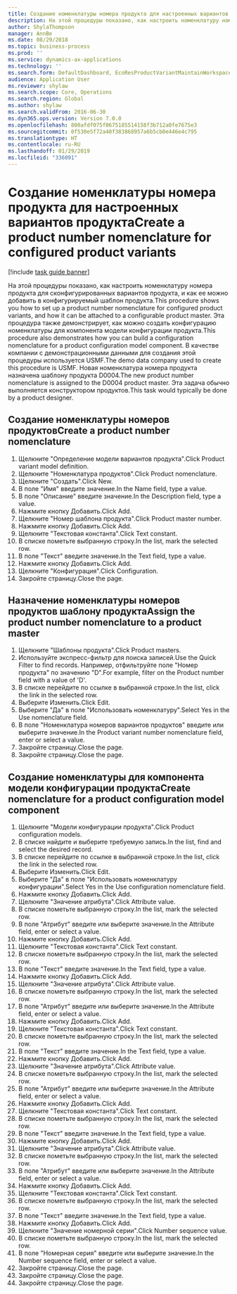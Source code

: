 ```yaml
---
title: Создание номенклатуры номера продукта для настроенных вариантов продукта
description: На этой процедуры показано, как настроить номенклатуру номера продукта для сконфигурированных вариантов продукта, и как ее можно добавить в конфигурируемый шаблон продукта.
author: ShylaThompson
manager: AnnBe
ms.date: 08/29/2018
ms.topic: business-process
ms.prod: ''
ms.service: dynamics-ax-applications
ms.technology: ''
ms.search.form: DefaultDashboard, EcoResProductVariantMaintainWorkspace, EcoResNomenclature, EcoResProductListPage, EcoResProductDetails, PCProductConfigurationModelListPage, PCProductConfigurationModelDetails
audience: Application User
ms.reviewer: shylaw
ms.search.scope: Core, Operations
ms.search.region: Global
ms.author: shylaw
ms.search.validFrom: 2016-06-30
ms.dyn365.ops.version: Version 7.0.0
ms.openlocfilehash: 800afdf075f0675185514158f3b712a0fe7675e3
ms.sourcegitcommit: 0f530e5f72a40f383868957a6b5cb0e446e4c795
ms.translationtype: HT
ms.contentlocale: ru-RU
ms.lasthandoff: 01/29/2019
ms.locfileid: "336091"
---
```

# <a name="create-a-product-number-nomenclature-for-configured-product-variants"></a><span data-ttu-id="dcd1d-103">Создание номенклатуры номера продукта для настроенных вариантов продукта</span><span class="sxs-lookup"><span data-stu-id="dcd1d-103">Create a product number nomenclature for configured product variants</span></span>

[!include [task guide banner](../../includes/task-guide-banner.md)]

<span data-ttu-id="dcd1d-104">На этой процедуры показано, как настроить номенклатуру номера продукта для сконфигурированных вариантов продукта, и как ее можно добавить в конфигурируемый шаблон продукта.</span><span class="sxs-lookup"><span data-stu-id="dcd1d-104">This procedure shows you how to set up a product number nomenclature for configured product variants, and how it can be attached to a configurable product master.</span></span> <span data-ttu-id="dcd1d-105">Эта процедура также демонстрирует, как можно создать конфигурацию номенклатуры для компонента модели конфигурации продукта.</span><span class="sxs-lookup"><span data-stu-id="dcd1d-105">This procedure also demonstrates how you can build a configuration nomenclature for a product configuration model component.</span></span> <span data-ttu-id="dcd1d-106">В качестве компании с демонстрационными данными для создания этой процедуры используется USMF.</span><span class="sxs-lookup"><span data-stu-id="dcd1d-106">The demo data company used to create this procedure is USMF.</span></span> <span data-ttu-id="dcd1d-107">Новая номенклатура номера продукта назначена шаблону продукта D0004.</span><span class="sxs-lookup"><span data-stu-id="dcd1d-107">The new product number nomenclature is assigned to the D0004 product master.</span></span> <span data-ttu-id="dcd1d-108">Эта задача обычно выполняется конструктором продуктов.</span><span class="sxs-lookup"><span data-stu-id="dcd1d-108">This task would typically be done by a product designer.</span></span>


## <a name="create-a-product-number-nomenclature"></a><span data-ttu-id="dcd1d-109">Создание номенклатуры номеров продуктов</span><span class="sxs-lookup"><span data-stu-id="dcd1d-109">Create a product number nomenclature</span></span>
1. <span data-ttu-id="dcd1d-110">Щелкните "Определение модели вариантов продукта".</span><span class="sxs-lookup"><span data-stu-id="dcd1d-110">Click Product variant model definition.</span></span>
2. <span data-ttu-id="dcd1d-111">Щелкните "Номенклатура продуктов".</span><span class="sxs-lookup"><span data-stu-id="dcd1d-111">Click Product nomenclature.</span></span>
3. <span data-ttu-id="dcd1d-112">Щелкните "Создать".</span><span class="sxs-lookup"><span data-stu-id="dcd1d-112">Click New.</span></span>
4. <span data-ttu-id="dcd1d-113">В поле "Имя" введите значение.</span><span class="sxs-lookup"><span data-stu-id="dcd1d-113">In the Name field, type a value.</span></span>
5. <span data-ttu-id="dcd1d-114">В поле "Описание" введите значение.</span><span class="sxs-lookup"><span data-stu-id="dcd1d-114">In the Description field, type a value.</span></span>
6. <span data-ttu-id="dcd1d-115">Нажмите кнопку Добавить.</span><span class="sxs-lookup"><span data-stu-id="dcd1d-115">Click Add.</span></span>
7. <span data-ttu-id="dcd1d-116">Щелкните "Номер шаблона продукта".</span><span class="sxs-lookup"><span data-stu-id="dcd1d-116">Click Product master number.</span></span>
8. <span data-ttu-id="dcd1d-117">Нажмите кнопку Добавить.</span><span class="sxs-lookup"><span data-stu-id="dcd1d-117">Click Add.</span></span>
9. <span data-ttu-id="dcd1d-118">Щелкните "Текстовая константа".</span><span class="sxs-lookup"><span data-stu-id="dcd1d-118">Click Text constant.</span></span>
10. <span data-ttu-id="dcd1d-119">В списке пометьте выбранную строку.</span><span class="sxs-lookup"><span data-stu-id="dcd1d-119">In the list, mark the selected row.</span></span>
11. <span data-ttu-id="dcd1d-120">В поле "Текст" введите значение.</span><span class="sxs-lookup"><span data-stu-id="dcd1d-120">In the Text field, type a value.</span></span>
12. <span data-ttu-id="dcd1d-121">Нажмите кнопку Добавить.</span><span class="sxs-lookup"><span data-stu-id="dcd1d-121">Click Add.</span></span>
13. <span data-ttu-id="dcd1d-122">Щелкните "Конфигурация".</span><span class="sxs-lookup"><span data-stu-id="dcd1d-122">Click Configuration.</span></span>
14. <span data-ttu-id="dcd1d-123">Закройте страницу.</span><span class="sxs-lookup"><span data-stu-id="dcd1d-123">Close the page.</span></span>

## <a name="assign-the-product-number-nomenclature-to-a-product-master"></a><span data-ttu-id="dcd1d-124">Назначение номенклатуры номеров продуктов шаблону продукта</span><span class="sxs-lookup"><span data-stu-id="dcd1d-124">Assign the product number nomenclature to a product master</span></span>
1. <span data-ttu-id="dcd1d-125">Щелкните "Шаблоны продукта".</span><span class="sxs-lookup"><span data-stu-id="dcd1d-125">Click Product masters.</span></span>
2. <span data-ttu-id="dcd1d-126">Используйте экспресс-фильтр для поиска записей.</span><span class="sxs-lookup"><span data-stu-id="dcd1d-126">Use the Quick Filter to find records.</span></span> <span data-ttu-id="dcd1d-127">Например, отфильтруйте поле "Номер продукта" по значению "D".</span><span class="sxs-lookup"><span data-stu-id="dcd1d-127">For example, filter on the Product number field with a value of 'D'.</span></span>
3. <span data-ttu-id="dcd1d-128">В списке перейдите по ссылке в выбранной строке.</span><span class="sxs-lookup"><span data-stu-id="dcd1d-128">In the list, click the link in the selected row.</span></span>
4. <span data-ttu-id="dcd1d-129">Выберите Изменить.</span><span class="sxs-lookup"><span data-stu-id="dcd1d-129">Click Edit.</span></span>
5. <span data-ttu-id="dcd1d-130">Выберите "Да" в поле "Использовать номенклатуру".</span><span class="sxs-lookup"><span data-stu-id="dcd1d-130">Select Yes in the Use nomenclature field.</span></span>
6. <span data-ttu-id="dcd1d-131">В поле "Номенклатура номеров вариантов продуктов" введите или выберите значение.</span><span class="sxs-lookup"><span data-stu-id="dcd1d-131">In the Product variant number nomenclature field, enter or select a value.</span></span>
7. <span data-ttu-id="dcd1d-132">Закройте страницу.</span><span class="sxs-lookup"><span data-stu-id="dcd1d-132">Close the page.</span></span>
8. <span data-ttu-id="dcd1d-133">Закройте страницу.</span><span class="sxs-lookup"><span data-stu-id="dcd1d-133">Close the page.</span></span>

## <a name="create-nomenclature-for-a-product-configuration-model-component"></a><span data-ttu-id="dcd1d-134">Создание номенклатуры для компонента модели конфигурации продукта</span><span class="sxs-lookup"><span data-stu-id="dcd1d-134">Create nomenclature for a product configuration model component</span></span>
1. <span data-ttu-id="dcd1d-135">Щелкните "Модели конфигурации продукта".</span><span class="sxs-lookup"><span data-stu-id="dcd1d-135">Click Product configuration models.</span></span>
2. <span data-ttu-id="dcd1d-136">В списке найдите и выберите требуемую запись.</span><span class="sxs-lookup"><span data-stu-id="dcd1d-136">In the list, find and select the desired record.</span></span>
3. <span data-ttu-id="dcd1d-137">В списке перейдите по ссылке в выбранной строке.</span><span class="sxs-lookup"><span data-stu-id="dcd1d-137">In the list, click the link in the selected row.</span></span>
4. <span data-ttu-id="dcd1d-138">Выберите Изменить.</span><span class="sxs-lookup"><span data-stu-id="dcd1d-138">Click Edit.</span></span>
5. <span data-ttu-id="dcd1d-139">Выберите "Да" в поле "Использовать номенклатуру конфигурации".</span><span class="sxs-lookup"><span data-stu-id="dcd1d-139">Select Yes in the Use configuration nomenclature field.</span></span>
6. <span data-ttu-id="dcd1d-140">Нажмите кнопку Добавить.</span><span class="sxs-lookup"><span data-stu-id="dcd1d-140">Click Add.</span></span>
7. <span data-ttu-id="dcd1d-141">Щелкните "Значение атрибута".</span><span class="sxs-lookup"><span data-stu-id="dcd1d-141">Click Attribute value.</span></span>
8. <span data-ttu-id="dcd1d-142">В списке пометьте выбранную строку.</span><span class="sxs-lookup"><span data-stu-id="dcd1d-142">In the list, mark the selected row.</span></span>
9. <span data-ttu-id="dcd1d-143">В поле "Атрибут" введите или выберите значение.</span><span class="sxs-lookup"><span data-stu-id="dcd1d-143">In the Attribute field, enter or select a value.</span></span>
10. <span data-ttu-id="dcd1d-144">Нажмите кнопку Добавить.</span><span class="sxs-lookup"><span data-stu-id="dcd1d-144">Click Add.</span></span>
11. <span data-ttu-id="dcd1d-145">Щелкните "Текстовая константа".</span><span class="sxs-lookup"><span data-stu-id="dcd1d-145">Click Text constant.</span></span>
12. <span data-ttu-id="dcd1d-146">В списке пометьте выбранную строку.</span><span class="sxs-lookup"><span data-stu-id="dcd1d-146">In the list, mark the selected row.</span></span>
13. <span data-ttu-id="dcd1d-147">В поле "Текст" введите значение.</span><span class="sxs-lookup"><span data-stu-id="dcd1d-147">In the Text field, type a value.</span></span>
14. <span data-ttu-id="dcd1d-148">Нажмите кнопку Добавить.</span><span class="sxs-lookup"><span data-stu-id="dcd1d-148">Click Add.</span></span>
15. <span data-ttu-id="dcd1d-149">Щелкните "Значение атрибута".</span><span class="sxs-lookup"><span data-stu-id="dcd1d-149">Click Attribute value.</span></span>
16. <span data-ttu-id="dcd1d-150">В списке пометьте выбранную строку.</span><span class="sxs-lookup"><span data-stu-id="dcd1d-150">In the list, mark the selected row.</span></span>
17. <span data-ttu-id="dcd1d-151">В поле "Атрибут" введите или выберите значение.</span><span class="sxs-lookup"><span data-stu-id="dcd1d-151">In the Attribute field, enter or select a value.</span></span>
18. <span data-ttu-id="dcd1d-152">Нажмите кнопку Добавить.</span><span class="sxs-lookup"><span data-stu-id="dcd1d-152">Click Add.</span></span>
19. <span data-ttu-id="dcd1d-153">Щелкните "Текстовая константа".</span><span class="sxs-lookup"><span data-stu-id="dcd1d-153">Click Text constant.</span></span>
20. <span data-ttu-id="dcd1d-154">В списке пометьте выбранную строку.</span><span class="sxs-lookup"><span data-stu-id="dcd1d-154">In the list, mark the selected row.</span></span>
21. <span data-ttu-id="dcd1d-155">В поле "Текст" введите значение.</span><span class="sxs-lookup"><span data-stu-id="dcd1d-155">In the Text field, type a value.</span></span>
22. <span data-ttu-id="dcd1d-156">Нажмите кнопку Добавить.</span><span class="sxs-lookup"><span data-stu-id="dcd1d-156">Click Add.</span></span>
23. <span data-ttu-id="dcd1d-157">Щелкните "Значение атрибута".</span><span class="sxs-lookup"><span data-stu-id="dcd1d-157">Click Attribute value.</span></span>
24. <span data-ttu-id="dcd1d-158">В списке пометьте выбранную строку.</span><span class="sxs-lookup"><span data-stu-id="dcd1d-158">In the list, mark the selected row.</span></span>
25. <span data-ttu-id="dcd1d-159">В поле "Атрибут" введите или выберите значение.</span><span class="sxs-lookup"><span data-stu-id="dcd1d-159">In the Attribute field, enter or select a value.</span></span>
26. <span data-ttu-id="dcd1d-160">Нажмите кнопку Добавить.</span><span class="sxs-lookup"><span data-stu-id="dcd1d-160">Click Add.</span></span>
27. <span data-ttu-id="dcd1d-161">Щелкните "Текстовая константа".</span><span class="sxs-lookup"><span data-stu-id="dcd1d-161">Click Text constant.</span></span>
28. <span data-ttu-id="dcd1d-162">В списке пометьте выбранную строку.</span><span class="sxs-lookup"><span data-stu-id="dcd1d-162">In the list, mark the selected row.</span></span>
29. <span data-ttu-id="dcd1d-163">В поле "Текст" введите значение.</span><span class="sxs-lookup"><span data-stu-id="dcd1d-163">In the Text field, type a value.</span></span>
30. <span data-ttu-id="dcd1d-164">Нажмите кнопку Добавить.</span><span class="sxs-lookup"><span data-stu-id="dcd1d-164">Click Add.</span></span>
31. <span data-ttu-id="dcd1d-165">Щелкните "Значение атрибута".</span><span class="sxs-lookup"><span data-stu-id="dcd1d-165">Click Attribute value.</span></span>
32. <span data-ttu-id="dcd1d-166">В списке пометьте выбранную строку.</span><span class="sxs-lookup"><span data-stu-id="dcd1d-166">In the list, mark the selected row.</span></span>
33. <span data-ttu-id="dcd1d-167">В поле "Атрибут" введите или выберите значение.</span><span class="sxs-lookup"><span data-stu-id="dcd1d-167">In the Attribute field, enter or select a value.</span></span>
34. <span data-ttu-id="dcd1d-168">Нажмите кнопку Добавить.</span><span class="sxs-lookup"><span data-stu-id="dcd1d-168">Click Add.</span></span>
35. <span data-ttu-id="dcd1d-169">Щелкните "Текстовая константа".</span><span class="sxs-lookup"><span data-stu-id="dcd1d-169">Click Text constant.</span></span>
36. <span data-ttu-id="dcd1d-170">В списке пометьте выбранную строку.</span><span class="sxs-lookup"><span data-stu-id="dcd1d-170">In the list, mark the selected row.</span></span>
37. <span data-ttu-id="dcd1d-171">В поле "Текст" введите значение.</span><span class="sxs-lookup"><span data-stu-id="dcd1d-171">In the Text field, type a value.</span></span>
38. <span data-ttu-id="dcd1d-172">Нажмите кнопку Добавить.</span><span class="sxs-lookup"><span data-stu-id="dcd1d-172">Click Add.</span></span>
39. <span data-ttu-id="dcd1d-173">Щелкните "Значение номерной серии".</span><span class="sxs-lookup"><span data-stu-id="dcd1d-173">Click Number sequence value.</span></span>
40. <span data-ttu-id="dcd1d-174">В списке пометьте выбранную строку.</span><span class="sxs-lookup"><span data-stu-id="dcd1d-174">In the list, mark the selected row.</span></span>
41. <span data-ttu-id="dcd1d-175">В поле "Номерная серия" введите или выберите значение.</span><span class="sxs-lookup"><span data-stu-id="dcd1d-175">In the Number sequence field, enter or select a value.</span></span>
42. <span data-ttu-id="dcd1d-176">Закройте страницу.</span><span class="sxs-lookup"><span data-stu-id="dcd1d-176">Close the page.</span></span>
43. <span data-ttu-id="dcd1d-177">Закройте страницу.</span><span class="sxs-lookup"><span data-stu-id="dcd1d-177">Close the page.</span></span>
44. <span data-ttu-id="dcd1d-178">Закройте страницу.</span><span class="sxs-lookup"><span data-stu-id="dcd1d-178">Close the page.</span></span>


